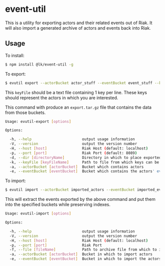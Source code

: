 # event-util

This is a utility for exporting actors and their related events out of Riak. It will also import a generated archive of actors and events back into Riak.

## Usage

To install:

```sh
$ npm install @lk/event-util -g
```

To export:

```sh
$ evutil export --actorBucket actor_stuff --eventBucket event_stuff --keyFile myKeys.txt
```

This `keyFile` should be a text file containing 1 key per line. These keys should represent the actors in which you are interested.

This command with produce an `export.tar.gz` file that contains the data from those buckets.

```sh
Usage: evutil-export [options]

Options:

  -h, --help                       output usage information
  -V, --version                    output the version number
  -H, --host [host]                Riak Host (default: localhost)
  -p, --port [port]                Riak Port (default: 8089)
  -d, --dir [directoryName]        Directory in which to place exported files (default: ./export)
  -k, --keyFile [keyFileName]      Path to file from which keys can be read
  -a, --actorBucket [actorBucket]  Bucket which contains actors
  -e, --eventBucket [eventBucket]  Bucket which contains the actors' events
```

To import:

```sh
$ evutil import --actorBucket imported_actors --eventBucket imported_events --file export.tar.gz
```

This will extract the events exported by the above command and put them into the specified buckets while preserving indexes.

```sh
Usage: evutil-import [options]

Options:

  -h, --help                       output usage information
  -V, --version                    output the version number
  -H, --host [host]                Riak Host (default: localhost)
  -p, --port [port]                Riak Port
  -f, --file [fileName]            Path to archive file from which to import
  -a, --actorBucket [actorBucket]  Bucket in which to import actors
  -e, --eventBucket [eventBucket]  Bucket in which to import the actors' events
```